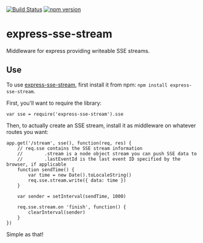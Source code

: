 [![Build Status](https://travis-ci.org/baffles/express-sse-stream.svg?branch=master)](https://travis-ci.org/baffles/express-sse-stream)
[![npm version](https://badge.fury.io/js/express-sse-stream.svg)](http://badge.fury.io/js/express-sse-stream)

# express-sse-stream

Middleware for express providing writeable SSE streams.

## Use

To use [express-sse-stream](https://www.npmjs.com/package/express-sse-stream), first install it from npm: `npm install express-sse-stream`.

First, you'll want to require the library:

`var sse = require('express-sse-stream').sse`

Then, to actually create an SSE stream, install it as middleware on whatever routes you want:

	app.get('/stream', sse(), function(req, res) {
		// req.sse contains the SSE stream information
		//        .stream is a node object stream you can push SSE data to
		//        .lastEventId is the last event ID specified by the browser, if applicable
		function sendTime() {
			var time = new Date().toLocaleString()
			req.sse.stream.write({ data: time })
		}

		var sender = setInterval(sendTime, 1000)

		req.sse.stream.on 'finish', function() {
			clearInterval(sender)
		}
	})

Simple as that!
